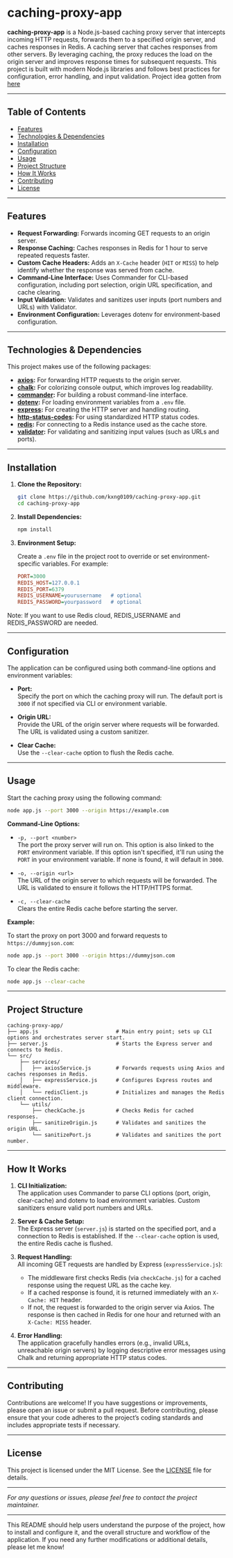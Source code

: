 # caching-proxy-app

**caching-proxy-app** is a Node.js-based caching proxy server that intercepts incoming HTTP requests, forwards them to a specified origin server, and caches responses in Redis. A caching server that caches responses from other servers. By leveraging caching, the proxy reduces the load on the origin server and improves response times for subsequent requests. This project is built with modern Node.js libraries and follows best practices for configuration, error handling, and input validation. Project idea gotten from [here](https://roadmap.sh/projects/caching-server)

---

## Table of Contents

- [Features](#features)
- [Technologies & Dependencies](#technologies--dependencies)
- [Installation](#installation)
- [Configuration](#configuration)
- [Usage](#usage)
- [Project Structure](#project-structure)
- [How It Works](#how-it-works)
- [Contributing](#contributing)
- [License](#license)

---

## Features

- **Request Forwarding:** Forwards incoming GET requests to an origin server.
- **Response Caching:** Caches responses in Redis for 1 hour to serve repeated requests faster.
- **Custom Cache Headers:** Adds an `X-Cache` header (`HIT` or `MISS`) to help identify whether the response was served from cache.
- **Command-Line Interface:** Uses Commander for CLI-based configuration, including port selection, origin URL specification, and cache clearing.
- **Input Validation:** Validates and sanitizes user inputs (port numbers and URLs) with Validator.
- **Environment Configuration:** Leverages dotenv for environment-based configuration.

---

## Technologies & Dependencies

This project makes use of the following packages:

- **[axios](https://www.npmjs.com/package/axios):** For forwarding HTTP requests to the origin server.
- **[chalk](https://www.npmjs.com/package/chalk):** For colorizing console output, which improves log readability.
- **[commander](https://www.npmjs.com/package/commander):** For building a robust command-line interface.
- **[dotenv](https://www.npmjs.com/package/dotenv):** For loading environment variables from a `.env` file.
- **[express](https://www.npmjs.com/package/express):** For creating the HTTP server and handling routing.
- **[http-status-codes](https://www.npmjs.com/package/http-status-codes):** For using standardized HTTP status codes.
- **[redis](https://www.npmjs.com/package/redis):** For connecting to a Redis instance used as the cache store.
- **[validator](https://www.npmjs.com/package/validator):** For validating and sanitizing input values (such as URLs and ports).

---

## Installation

1. **Clone the Repository:**

   ```bash
   git clone https://github.com/kxng0109/caching-proxy-app.git
   cd caching-proxy-app
   ```

2. **Install Dependencies:**

   ```bash
   npm install
   ```

3. **Environment Setup:**

   Create a `.env` file in the project root to override or set environment-specific variables. For example:

   ```ini
   PORT=3000
   REDIS_HOST=127.0.0.1
   REDIS_PORT=6379
   REDIS_USERNAME=yourusername   # optional
   REDIS_PASSWORD=yourpassword   # optional
   ```

Note: If you want to use Redis cloud, REDIS_USERNAME and REDIS_PASSWORD are needed.

---

## Configuration

The application can be configured using both command-line options and environment variables:

- **Port:**  
  Specify the port on which the caching proxy will run. The default port is `3000` if not specified via CLI or environment variable.

- **Origin URL:**  
  Provide the URL of the origin server where requests will be forwarded. The URL is validated using a custom sanitizer.

- **Clear Cache:**  
  Use the `--clear-cache` option to flush the Redis cache.

---

## Usage

Start the caching proxy using the following command:

```bash
node app.js --port 3000 --origin https://example.com
```

**Command-Line Options:**

- `-p, --port <number>`  
  The port the proxy server will run on. This option is also linked to the `PORT` environment variable. If this option isn't specified, it'll run using the `PORT` in your environment variable. If none is found, it will default in `3000`.

- `-o, --origin <url>`  
  The URL of the origin server to which requests will be forwarded. The URL is validated to ensure it follows the HTTP/HTTPS format.

- `-c, --clear-cache`  
  Clears the entire Redis cache before starting the server.

**Example:**

To start the proxy on port 3000 and forward requests to `https://dummyjson.com`:

```bash
node app.js --port 3000 --origin https://dummyjson.com
```

To clear the Redis cache:

```bash
node app.js --clear-cache
```

---

## Project Structure

```
caching-proxy-app/
├── app.js                         # Main entry point; sets up CLI options and orchestrates server start.
├── server.js                      # Starts the Express server and connects to Redis.
└── src/
    ├── services/
    │   ├── axiosService.js        # Forwards requests using Axios and caches responses in Redis.
    │   ├── expressService.js      # Configures Express routes and middleware.
    │   └── redisClient.js         # Initializes and manages the Redis client connection.
    └── utils/
        ├── checkCache.js          # Checks Redis for cached responses.
        ├── sanitizeOrigin.js      # Validates and sanitizes the origin URL.
        └── sanitizePort.js        # Validates and sanitizes the port number.
```

---

## How It Works

1. **CLI Initialization:**  
   The application uses Commander to parse CLI options (port, origin, clear-cache) and dotenv to load environment variables. Custom sanitizers ensure valid port numbers and URLs.

2. **Server & Cache Setup:**  
   The Express server (`server.js`) is started on the specified port, and a connection to Redis is established. If the `--clear-cache` option is used, the entire Redis cache is flushed.

3. **Request Handling:**  
   All incoming GET requests are handled by Express (`expressService.js`):
   - The middleware first checks Redis (via `checkCache.js`) for a cached response using the request URL as the cache key.
   - If a cached response is found, it is returned immediately with an `X-Cache: HIT` header.
   - If not, the request is forwarded to the origin server via Axios. The response is then cached in Redis for one hour and returned with an `X-Cache: MISS` header.

4. **Error Handling:**  
   The application gracefully handles errors (e.g., invalid URLs, unreachable origin servers) by logging descriptive error messages using Chalk and returning appropriate HTTP status codes.

---

## Contributing

Contributions are welcome! If you have suggestions or improvements, please open an issue or submit a pull request. Before contributing, please ensure that your code adheres to the project’s coding standards and includes appropriate tests if necessary.

---

## License

This project is licensed under the MIT License. See the [LICENSE](LICENSE) file for details.

---

*For any questions or issues, please feel free to contact the project maintainer.*

---

This README should help users understand the purpose of the project, how to install and configure it, and the overall structure and workflow of the application. If you need any further modifications or additional details, please let me know!